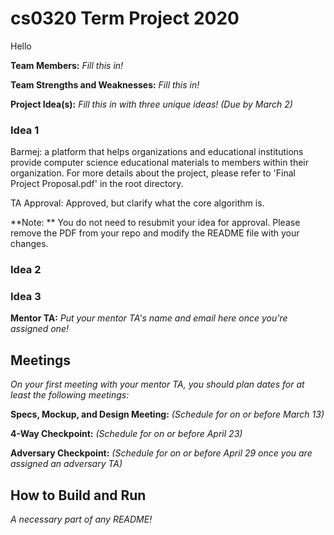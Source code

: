 # cs0320 Term Project 2020
Hello

**Team Members:** _Fill this in!_

**Team Strengths and Weaknesses:** _Fill this in!_

**Project Idea(s):** _Fill this in with three unique ideas! (Due by March 2)_
### Idea 1
Barmej: a platform that helps organizations and educational institutions provide computer science educational  materials to members within their organization. For more details about the project, please refer to 'Final Project Proposal.pdf' in the root directory.

TA Approval: Approved, but clarify what the core algorithm is.

**Note: ** You do not need to resubmit your idea for approval. Please remove the PDF from your repo and modify the README file with your changes.

### Idea 2

### Idea 3

**Mentor TA:** _Put your mentor TA's name and email here once you're assigned one!_

## Meetings
_On your first meeting with your mentor TA, you should plan dates for at least the following meetings:_

**Specs, Mockup, and Design Meeting:** _(Schedule for on or before March 13)_

**4-Way Checkpoint:** _(Schedule for on or before April 23)_

**Adversary Checkpoint:** _(Schedule for on or before April 29 once you are assigned an adversary TA)_

## How to Build and Run
_A necessary part of any README!_
